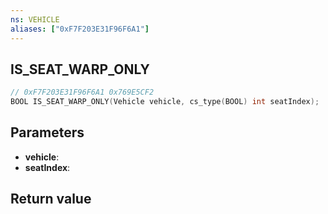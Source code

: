 ```yaml
---
ns: VEHICLE
aliases: ["0xF7F203E31F96F6A1"]
---
```

## IS_SEAT_WARP_ONLY

```c
// 0xF7F203E31F96F6A1 0x769E5CF2
BOOL IS_SEAT_WARP_ONLY(Vehicle vehicle, cs_type(BOOL) int seatIndex);
```

## Parameters
* **vehicle**: 
* **seatIndex**: 

## Return value
